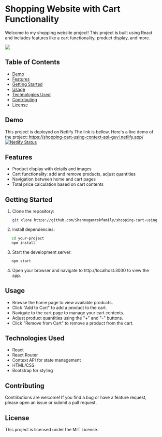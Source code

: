 # Shopping Website with Cart Functionality

Welcome to my shopping website project! This project is built using React and includes features like a cart functionality, product display, and more.

<img src='./public//images/Shopping Cart-Context API-SHANMUGAM - Google Chrome 2023-08-23 19-07-18.gif'>

## Table of Contents

- [Demo](#demo)
- [Features](#features)
- [Getting Started](#getting-started)
- [Usage](#usage)
- [Technologies Used](#technologies-used)
- [Contributing](#contributing)
- [License](#license)

## Demo

This project is deployed on Netlify The link is bellow,
Here's a live demo of the project: https://shopping-cart-using-context-api-guvi.netlify.app/ [![Netlify Status](https://api.netlify.com/api/v1/badges/722c8d25-06e5-4e64-868b-70e3b7254d4f/deploy-status)](https://app.netlify.com/sites/shopping-cart-using-context-api-guvi/deploys)

## Features

- Product display with details and images
- Cart functionality: add and remove products, adjust quantities
- Navigation between home and cart pages
- Total price calculation based on cart contents

## Getting Started

1. Clone the repository:

   ```bash
   git clone https://github.com/Shanmugamrskfamily/shopping-cart-using-context-api.git

   ```

2. Install dependencies:

```bash
   cd your-project
   npm install
```

3. Start the development server:

```bash
   npm start
```

4. Open your browser and navigate to http://localhost:3000 to view the app.

## Usage

- Browse the home page to view available products.
- Click "Add to Cart" to add a product to the cart.
- Navigate to the cart page to manage your cart contents.
- Adjust product quantities using the "+" and "-" buttons.
- Click "Remove from Cart" to remove a product from the cart.

## Technologies Used

- React
- React Router
- Context API for state management
- HTML/CSS
- Bootstrap for styling

## Contributing

Contributions are welcome! If you find a bug or have a feature request, please open an issue or submit a pull request.

## License

This project is licensed under the MIT License.

